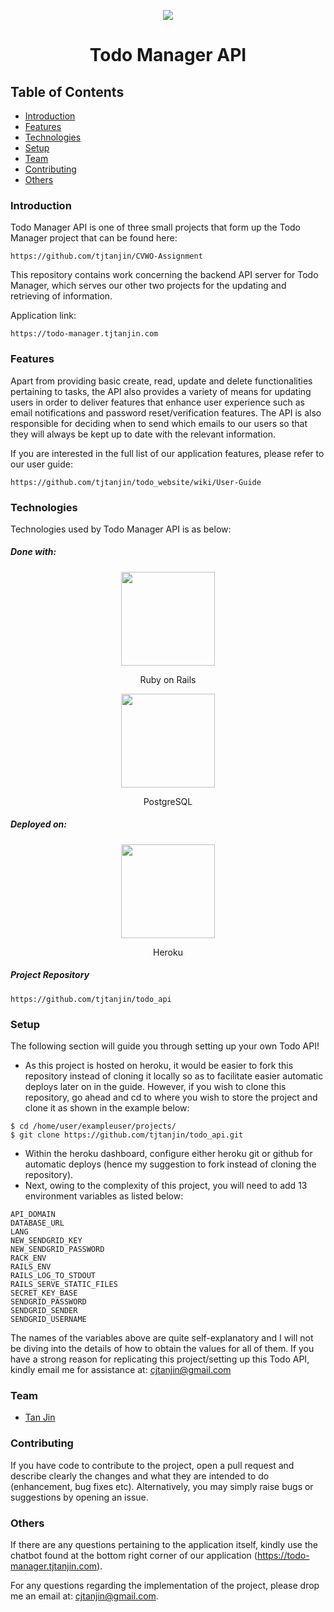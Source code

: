 <p align="center">
  <img src="https://i.imgur.com/5vut1a3.png" />
  <h1 align="center">Todo Manager API</h1>
</p>

## Table of Contents
* [Introduction](#introduction)
* [Features](#features)
* [Technologies](#technologies)
* [Setup](#setup)
* [Team](#team)
* [Contributing](#contributing)
* [Others](#others)

### Introduction
Todo Manager API is one of three small projects that form up the Todo Manager project that can be found here:
```
https://github.com/tjtanjin/CVWO-Assignment
```
This repository contains work concerning the backend API server for Todo Manager, which serves our other two projects for the updating and retrieving of information.

Application link:
```
https://todo-manager.tjtanjin.com
```

### Features
Apart from providing basic create, read, update and delete functionalities pertaining to tasks, the API also provides a variety of means for updating users in order to deliver features that enhance user experience such as email notifications and password reset/verification features. The API is also responsible for deciding when to send which emails to our users so that they will always be kept up to date with the relevant information.

If you are interested in the full list of our application features, please refer to our user guide:
```
https://github.com/tjtanjin/todo_website/wiki/User-Guide
```

### Technologies
Technologies used by Todo Manager API is as below:
##### Done with:

<p align="center">
  <img height="150" width="150" src="https://i.ya-webdesign.com/images/ruby-transparent-rail-logo-4.png" />
</p>
<p align="center">
Ruby on Rails
</p>
<p align="center">
  <img height="150" width="150" src="https://img.icons8.com/color/240/000000/postgreesql.png" />
</p>
<p align="center">
PostgreSQL
</p>

##### Deployed on:
<p align="center">
  <img height="150" width="150" src="https://img.icons8.com/color/240/000000/heroku.png" />
</p>
<p align="center">
Heroku
</p>

##### Project Repository
```
https://github.com/tjtanjin/todo_api
```

### Setup
The following section will guide you through setting up your own Todo API!
* As this project is hosted on heroku, it would be easier to fork this repository instead of cloning it locally so as to facilitate easier automatic deploys later on in the guide. However, if you wish to clone this repository, go ahead and cd to where you wish to store the project and clone it as shown in the example below:
```
$ cd /home/user/exampleuser/projects/
$ git clone https://github.com/tjtanjin/todo_api.git
```
* Within the heroku dashboard, configure either heroku git or github for automatic deploys (hence my suggestion to fork instead of cloning the repository).
* Next, owing to the complexity of this project, you will need to add 13 environment variables as listed below:
```
API_DOMAIN
DATABASE_URL
LANG
NEW_SENDGRID_KEY
NEW_SENDGRID_PASSWORD
RACK_ENV
RAILS_ENV
RAILS_LOG_TO_STDOUT
RAILS_SERVE_STATIC_FILES
SECRET_KEY_BASE
SENDGRID_PASSWORD
SENDGRID_SENDER
SENDGRID_USERNAME
```
The names of the variables above are quite self-explanatory and I will not be diving into the details of how to obtain the values for all of them. If you have a strong reason for replicating this project/setting up this Todo API, kindly email me for assistance at: cjtanjin@gmail.com

### Team
* [Tan Jin](https://github.com/tjtanjin)

### Contributing
If you have code to contribute to the project, open a pull request and describe clearly the changes and what they are intended to do (enhancement, bug fixes etc). Alternatively, you may simply raise bugs or suggestions by opening an issue.

### Others
If there are any questions pertaining to the application itself, kindly use the chatbot found at the bottom right corner of our application (https://todo-manager.tjtanjin.com).

For any questions regarding the implementation of the project, please drop me an email at: cjtanjin@gmail.com.
